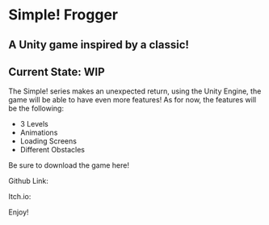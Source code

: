 # Simple! Frogger
## A Unity game inspired by a classic!
## Current State: WIP

The Simple! series makes an unexpected return, using the Unity Engine, the game will be able to have even more features!
As for now, the features will be the following:

- 3 Levels
- Animations
- Loading Screens
- Different Obstacles

Be sure to download the game here!

Github Link:

Itch.io:

Enjoy!